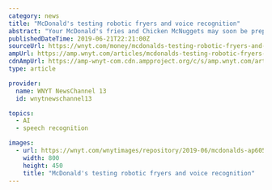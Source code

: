 ```yaml
---
category: news
title: "McDonald's testing robotic fryers and voice recognition"
abstract: "Your McDonald's fries and Chicken McNuggets may soon be prepared by a robot. According to the Wall Street Journal, the fast food giant is designing voice-activated software for drive-thrus and ..."
publishedDateTime: 2019-06-21T22:21:00Z
sourceUrl: https://wnyt.com/money/mcdonalds-testing-robotic-fryers-and-voice-recognition/5398571/
ampUrl: https://amp.wnyt.com/articles/mcdonalds-testing-robotic-fryers-and-voice-recognition-5398571.html
cdnAmpUrl: https://amp-wnyt-com.cdn.ampproject.org/c/s/amp.wnyt.com/articles/mcdonalds-testing-robotic-fryers-and-voice-recognition-5398571.html
type: article

provider:
  name: WNYT NewsChannel 13
  id: wnytnewschannel13

topics:
  - AI
  - speech recognition

images:
  - url: https://wnyt.com/wnytimages/repository/2019-06/mcdonalds-ap605752955250-cropped.jpg
    width: 800
    height: 450
    title: "McDonald's testing robotic fryers and voice recognition"
---
```


